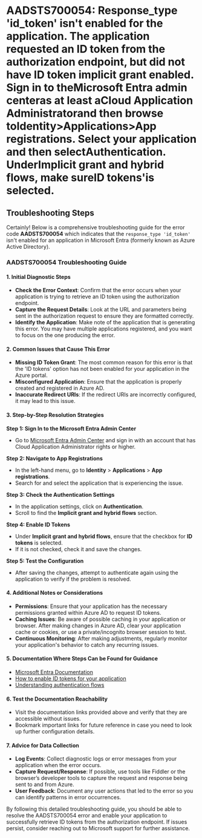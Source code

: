 # AADSTS700054: Response_type 'id_token' isn't enabled for the application. The application requested an ID token from the authorization endpoint, but did not have ID token implicit grant enabled. Sign in to theMicrosoft Entra admin centeras at least aCloud Application Administratorand then browse toIdentity>Applications>App registrations. Select your application and then selectAuthentication. UnderImplicit grant and hybrid flows, make sureID tokens'is selected.


## Troubleshooting Steps
Certainly! Below is a comprehensive troubleshooting guide for the error code **AADSTS700054** which indicates that the `response_type 'id_token'` isn't enabled for an application in Microsoft Entra (formerly known as Azure Active Directory).

### AADSTS700054 Troubleshooting Guide

#### 1. Initial Diagnostic Steps
- **Check the Error Context**: Confirm that the error occurs when your application is trying to retrieve an ID token using the authorization endpoint.
- **Capture the Request Details**: Look at the URL and parameters being sent in the authorization request to ensure they are formatted correctly.
- **Identify the Application**: Make note of the application that is generating this error. You may have multiple applications registered, and you want to focus on the one producing the error.

#### 2. Common Issues that Cause This Error
- **Missing ID Token Grant**: The most common reason for this error is that the 'ID tokens' option has not been enabled for your application in the Azure portal.
- **Misconfigured Application**: Ensure that the application is properly created and registered in Azure AD.
- **Inaccurate Redirect URIs**: If the redirect URIs are incorrectly configured, it may lead to this issue.

#### 3. Step-by-Step Resolution Strategies

**Step 1: Sign In to the Microsoft Entra Admin Center**
- Go to [Microsoft Entra Admin Center](https://entra.microsoft.com) and sign in with an account that has Cloud Application Administrator rights or higher.

**Step 2: Navigate to App Registrations**
- In the left-hand menu, go to **Identity** > **Applications** > **App registrations**.
- Search for and select the application that is experiencing the issue.

**Step 3: Check the Authentication Settings**
- In the application settings, click on **Authentication**.
- Scroll to find the **Implicit grant and hybrid flows** section.

**Step 4: Enable ID Tokens**
- Under **Implicit grant and hybrid flows**, ensure that the checkbox for **ID tokens** is selected.
- If it is not checked, check it and save the changes.

**Step 5: Test the Configuration**
- After saving the changes, attempt to authenticate again using the application to verify if the problem is resolved.

#### 4. Additional Notes or Considerations
- **Permissions**: Ensure that your application has the necessary permissions granted within Azure AD to request ID tokens.
- **Caching Issues**: Be aware of possible caching in your application or browser. After making changes in Azure AD, clear your application cache or cookies, or use a private/incognito browser session to test.
- **Continuous Monitoring**: After making adjustments, regularly monitor your application's behavior to catch any recurring issues.

#### 5. Documentation Where Steps Can be Found for Guidance
- [Microsoft Entra Documentation](https://learn.microsoft.com/en-us/azure/active-directory/develop/)
- [How to enable ID tokens for your application](https://learn.microsoft.com/en-us/azure/active-directory/develop/v2-app-registration#configure-a-web-app-or-a-web-api)
- [Understanding authentication flows](https://learn.microsoft.com/en-us/azure/active-directory/develop/v2-overview)

#### 6. Test the Documentation Reachability
- Visit the documentation links provided above and verify that they are accessible without issues.
- Bookmark important links for future reference in case you need to look up further configuration details.

#### 7. Advice for Data Collection
- **Log Events**: Collect diagnostic logs or error messages from your application when the error occurs.
- **Capture Request/Response**: If possible, use tools like Fiddler or the browser’s developer tools to capture the request and response being sent to and from Azure.
- **User Feedback**: Document any user actions that led to the error so you can identify patterns in error occurrences.

By following this detailed troubleshooting guide, you should be able to resolve the AADSTS700054 error and enable your application to successfully retrieve ID tokens from the authorization endpoint. If issues persist, consider reaching out to Microsoft support for further assistance.
